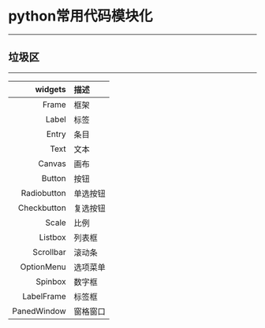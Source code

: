 # python常用代码模块化



--- 


## 垃圾区
---
|widgets|描述|
|---:|:---|
|Frame		 |框架		|
|Label       |标签      |
|Entry       |条目      |
|Text        |文本      |
|Canvas      |画布      |
|Button      |按钮      |
|Radiobutton |单选按钮  |
|Checkbutton |复选按钮  |
|Scale       |比例      |
|Listbox     |列表框    |
|Scrollbar   |滚动条    |
|OptionMenu  |选项菜单  |
|Spinbox     |数字框    |
|LabelFrame  |标签框    |
|PanedWindow |窗格窗口  |

